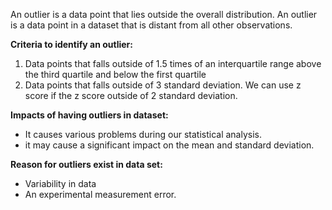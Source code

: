  An outlier is a data point that lies outside the overall distribution.
 An outlier is a data point in a dataset that is distant from all other observations.
 
 **Criteria to identify an outlier:**
 1) Data points that falls outside of 1.5 times of an interquartile range above the third quartile and below the first quartile
 2) Data points that falls outside of 3 standard deviation. We can use  z score if the z score outside of 2 standard deviation.
 
 **Impacts of having outliers in dataset:**
 - It causes various problems during our statistical analysis.
 - it may cause a significant impact on the mean and standard deviation.
 
 **Reason for outliers exist in data set:**
 - Variability in data
 - An experimental measurement error.
